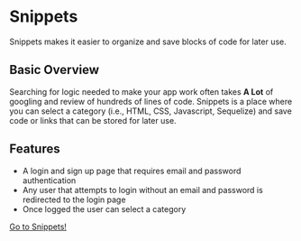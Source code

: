# Snippets
Snippets makes it easier to organize and save blocks of code for later use.

## Basic Overview
Searching for logic needed to make your app work often takes __A Lot__ of googling and review of hundreds of lines of code. Snippets is a place where you can select a category (i.e., HTML, CSS, Javascript, Sequelize) and save code or links that can be stored for later use.

## Features
* A login and sign up page that requires email and password authentication
* Any user that attempts to login without an email and password is redirected to the login page
* Once logged the user can select a category

[Go to Snippets!](https://morning-harbor-79094.herokuapp.com/)
